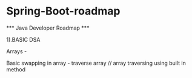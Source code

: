 # Spring-Boot-roadmap

*** Java Developer Roadmap ***

1).BASIC DSA

Arrays - 

Basic swapping in array - traverse array // array traversing using built in method 